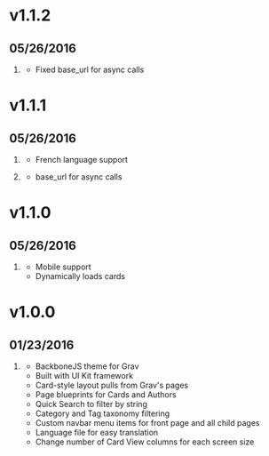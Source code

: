 # v1.1.2
## 05/26/2016

1. [](#improved)
    * Fixed base_url for async calls

# v1.1.1
## 05/26/2016

1. [](#new)
    * French language support

1. [](#improved)
    * base_url for async calls

# v1.1.0
## 05/26/2016

1. [](#new)
    * Mobile support
    * Dynamically loads cards

# v1.0.0
## 01/23/2016

1. [](#new)
    * BackboneJS theme for Grav
    * Built with UI Kit framework
    * Card-style layout pulls from Grav's pages
    * Page blueprints for Cards and Authors
    * Quick Search to filter by string
    * Category and Tag taxonomy filtering
    * Custom navbar menu items for front page and all child pages
    * Language file for easy translation
    * Change number of Card View columns for each screen size

